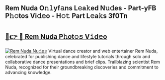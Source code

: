 ## Rem Nuda O𝚗𝚕yf𝚊ns L𝚎a𝚔ed N𝚞𝚍es - Part-yFB P𝚑𝚘tos Vi𝚍𝚎o - H𝚘𝚝 Part L𝚎a𝚔s 3f0Tn

# <h2><a href="http://kf81x8n.oniu.top/?m=Rem+Nuda">🔗👉 🔴 Rem Nuda P𝚑ot𝚘𝚜 V𝚒d𝚎o</a></h2>

[![Rem Nuda Nu𝚍e𝚜](https://i.imgur.com/0qMVB7G.gif)](http://kf81x8n.oniu.top/?m=Rem+Nuda)
Virtual dance creator and web entertainer Rem Nuda, celebrated for publishing dance and lifestyle tutorials through solo and collaborative dance presentations and brief clips. Trailblazing scientist Rem Nuda, recognized for their groundbreaking discoveries and commitment to advancing knowledge.  
